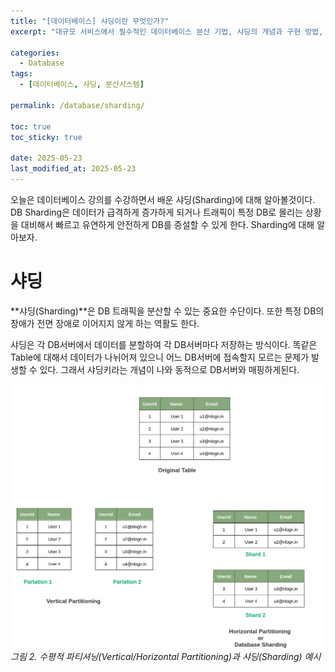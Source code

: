 ```yaml
---
title: "[데이터베이스] 샤딩이란 무엇인가?"
excerpt: "대규모 서비스에서 필수적인 데이터베이스 분산 기법, 샤딩의 개념과 구현 방법, 그리고 실제 적용 시 고려사항에 대해 알아봅니다."

categories:
  - Database
tags:
  - [데이터베이스, 샤딩, 분산시스템]

permalink: /database/sharding/

toc: true
toc_sticky: true

date: 2025-05-23
last_modified_at: 2025-05-23
---
```


오늘은 데이터베이스 강의를 수강하면서 배운 샤딩(Sharding)에 대해 알아볼것이다. DB Sharding은 데이터가 급격하게 증가하게 되거나 트래픽이 특정 DB로 몰리는 상황을 대비해서 빠르고 유연하게 안전하게 DB를 증설할 수 있게 한다. Sharding에 대해 알아보자.

# 샤딩

**샤딩(Sharding)**은 DB 트래픽을 분산할 수 있는 중요한 수단이다. 또한 특정 DB의 장애가 전면 장애로 이어지지 않게 하는 역활도 한다.

샤딩은 각 DB서버에서 데이터를 분할하여 각 DB서버마다 저장하는 방식이다. 똑같은 Table에 대해서 데이터가 나뉘어져 있으니 어느 DB서버에 접속할지 모르는 문제가 발생할 수 있다. 그래서 샤딩키라는 개념이 나와 동적으로 DB서버와 매핑하게된다.

![수평적 파티셔닝과 샤딩 예시](/assets/images/horizontal-partitioning.png)
*그림 2. 수평적 파티셔닝(Vertical/Horizontal Partitioning)과 샤딩(Sharding) 예시*

